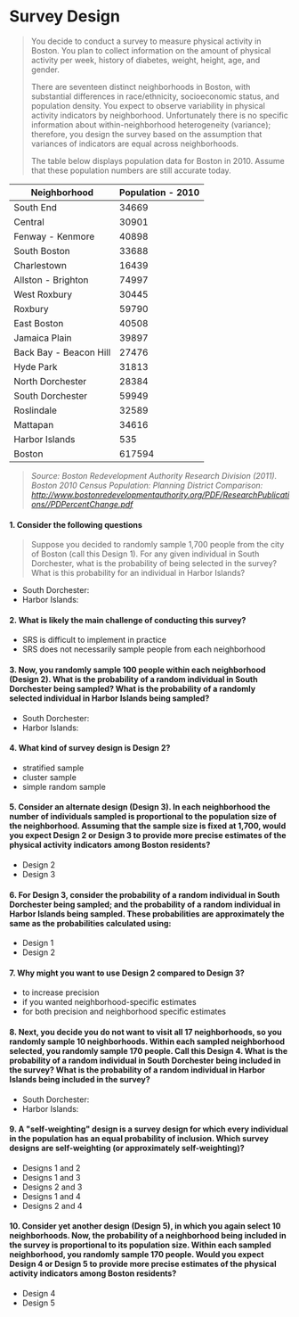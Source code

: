 # Survey Design #
> You decide to conduct a survey to measure physical activity in Boston. You plan to collect information on the amount of physical activity per week, history of diabetes, weight, height, age, and gender.  
>  
> There are seventeen distinct neighborhoods in Boston, with substantial differences in race/ethnicity, socioeconomic status, and population density. You expect to observe variability in physical activity indicators by neighborhood. Unfortunately there is no specific information about within-neighborhood heterogeneity (variance); therefore, you design the survey based on the assumption that variances of indicators are equal across neighborhoods.  
>  
>The table below displays population data for Boston in 2010. Assume that these population numbers are still accurate today.

Neighborhood            | Population - 2010
----------------------- | ------------------
 South End              | 34669
 Central                | 30901
 Fenway - Kenmore       | 40898
 South Boston           | 33688
 Charlestown            | 16439
 Allston - Brighton     | 74997
 West Roxbury           | 30445
 Roxbury                | 59790
 East Boston            | 40508
 Jamaica Plain          | 39897
 Back Bay - Beacon Hill | 27476
 Hyde Park              | 31813
 North Dorchester       | 28384
 South Dorchester       | 59949
 Roslindale             | 32589
 Mattapan               | 34616
 Harbor Islands         | 535
 Boston                 | 617594

> *Source: Boston Redevelopment Authority Research Division (2011). Boston 2010 Census Population: Planning District Comparison: http://www.bostonredevelopmentauthority.org/PDF/ResearchPublications//PDPercentChange.pdf*

#### 1. Consider the following questions ####
> Suppose you decided to randomly sample 1,700 people from the city of Boston (call this Design 1). For any given individual in South Dorchester, what is the probability of being selected in the survey? What is this probability for an individual in Harbor Islands?  

* South Dorchester:
* Harbor Islands: 

#### 2. What is likely the main challenge of conducting this survey? ####
* SRS is difficult to implement in practice 
* SRS does not necessarily sample people from each neighborhood 

#### 3. Now, you randomly sample 100 people within each neighborhood (Design 2). What is the probability of a random individual in South Dorchester being sampled? What is the probability of a randomly selected individual in Harbor Islands being sampled? ####
* South Dorchester:   
* Harbor Islands: 

#### 4. What kind of survey design is Design 2? ####
* stratified sample 
* cluster sample 
* simple random sample 

#### 5. Consider an alternate design (Design 3). In each neighborhood the number of individuals sampled is proportional to the population size of the neighborhood. Assuming that the sample size is fixed at 1,700, would you expect Design 2 or Design 3 to provide more precise estimates of the physical activity indicators among Boston residents? ####

* Design 2
* Design 3

#### 6. For Design 3, consider the probability of a random individual in South Dorchester being sampled; and the probability of a random individual in Harbor Islands being sampled. These probabilities are approximately the same as the probabilities calculated using: ####

* Design 1
* Design 2

#### 7. Why might you want to use Design 2 compared to Design 3? ####

* to increase precision 
* if you wanted neighborhood-specific estimates 
* for both precision and neighborhood specific estimates 

#### 8. Next, you decide you do not want to visit all 17 neighborhoods, so you randomly sample 10 neighborhoods. Within each sampled neighborhood selected, you randomly sample 170 people. Call this Design 4. What is the probability of a random individual in South Dorchester being included in the survey? What is the probability of a random individual in Harbor Islands being included in the survey? ####

* South Dorchester:   
* Harbor Islands: 

#### 9. A "self-weighting" design is a survey design for which every individual in the population has an equal probability of inclusion. Which survey designs are self-weighting (or approximately self-weighting)? ####

* Designs 1 and 2 
* Designs 1 and 3 
* Designs 2 and 3 
* Designs 1 and 4 
* Designs 2 and 4 

#### 10. Consider yet another design (Design 5), in which you again select 10 neighborhoods. Now, the probability of a neighborhood being included in the survey is proportional to its population size. Within each sampled neighborhood, you randomly sample 170 people. Would you expect Design 4 or Design 5 to provide more precise estimates of the physical activity indicators among Boston residents? ####

* Design 4
* Design 5 


